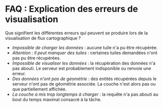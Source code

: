 # FAQ : Explication des erreurs de visualisation

Que signifient les différentes erreurs qui peuvent se produire lors de la visualisation de flux cartographique ?

* _Impossible de charger les données_ : aucune tuile n'a pu être récupérée.
* _Attention : Il peut manquer des tuiles_ : certaines tuiles demandées n'ont pas pu être récupérées.
* _Impossible de visualiser les données_ : la récupération des données n'a pas abouti. Le serveur est probablement indisponible ou renvoie une erreur. 
* _Des données n'ont pas de géométrie_ : des entités récupérées depuis le serveur n'ont pas de géométrie associée. La couche n'est alors pas ou que partiellement affichée.
* _La couche a mis trop longtemps à charger_ : la requête n'a pas abouti au bout du temps maximal consacré à la tâche. 

